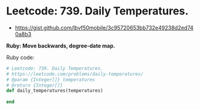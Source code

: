 # Leetcode: 739. Daily Temperatures.

- https://gist.github.com/lbvf50mobile/3c95720653bb732e49238d2ed740a8b3
 
**Ruby: Move backwards, degree-date map.**


Ruby code:
```Ruby
# Leetcode: 739. Daily Temperatures.
# https://leetcode.com/problems/daily-temperatures/
# @param {Integer[]} temperatures
# @return {Integer[]}
def daily_temperatures(temperatures)
    
end
```
